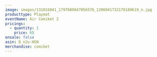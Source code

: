 ```yaml
---
image: images/131016041_1797680047056576_1286941732170189619_n.jpg
producttype: Playmat
eventName: Air Comiket 2
pricings:
  - quantity: 1
    price: 65
onsale: false
asin: D_n2u-HSN
merchandise: comiket
---
```


